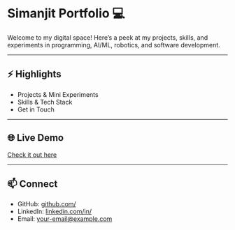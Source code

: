 # Simanjit Portfolio 💻

Welcome to my digital space! Here’s a peek at my projects, skills, and experiments in programming, AI/ML, robotics, and software development.

---

## ⚡ Highlights
- Projects & Mini Experiments  
- Skills & Tech Stack  
- Get in Touch  

---

## 🌐 Live Demo
[Check it out here](https://code-zephyrus.github.io/Simanjit/)  

---

## 📫 Connect
- GitHub: [github.com/<username>](https://github.com/<username>)  
- LinkedIn: [linkedin.com/in/<username>](https://linkedin.com/in/<username>)  
- Email: [<your-email@example.com>](mailto:<your-email@example.com>)

